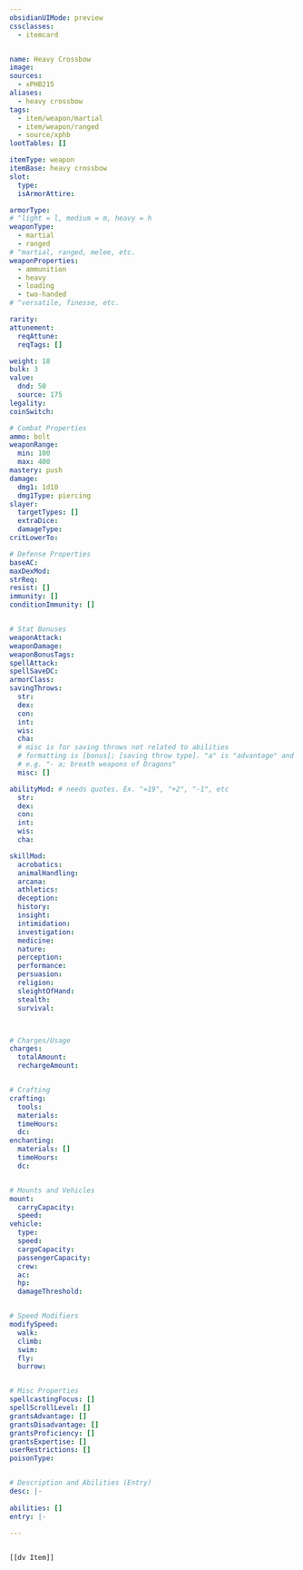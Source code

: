 ```yaml
---
obsidianUIMode: preview
cssclasses:
  - itemcard


name: Heavy Crossbow
image: 
sources: 
  - xPHB215
aliases: 
  - heavy crossbow
tags: 
  - item/weapon/martial
  - item/weapon/ranged
  - source/xphb
lootTables: []

itemType: weapon
itemBase: heavy crossbow
slot:
  type: 
  isArmorAttire: 

armorType:  
# ^light = l, medium = m, heavy = h
weaponType:
  - martial
  - ranged
# ^martial, ranged, melee, etc.
weaponProperties: 
  - ammunition
  - heavy
  - loading
  - two-handed
# ^versatile, finesse, etc.  

rarity: 
attunement:
  reqAttune: 
  reqTags: []

weight: 18
bulk: 3
value:
  dnd: 50
  source: 175
legality:
coinSwitch: 

# Combat Properties
ammo: bolt
weaponRange:
  min: 100
  max: 400
mastery: push
damage:
  dmg1: 1d10
  dmg1Type: piercing
slayer:
  targetTypes: []
  extraDice: 
  damageType: 
critLowerTo: 

# Defense Properties
baseAC: 
maxDexMod: 
strReq: 
resist: []
immunity: []
conditionImmunity: []


# Stat Bonuses
weaponAttack: 
weaponDamage: 
weaponBonusTags:
spellAttack:
spellSaveDC:
armorClass: 
savingThrows: 
  str:
  dex:
  con:
  int:
  wis:
  cha:
  # misc is for saving throws not related to abilities
  # formatting is [bonus]; [saving throw type]. "a" is "advantage" and 1,2,3 are for +1,+2,+3 etc. 
  # e.g. "- a; breath weapons of Dragons"
  misc: []

abilityMod: # needs quotes. Ex. "=19", "+2", "-1", etc
  str: 
  dex: 
  con: 
  int: 
  wis: 
  cha: 

skillMod:
  acrobatics:
  animalHandling:
  arcana:
  athletics:
  deception:
  history:
  insight:
  intimidation:
  investigation:
  medicine:
  nature:
  perception:
  performance:
  persuasion:
  religion:
  sleightOfHand:
  stealth:
  survival:



# Charges/Usage
charges:
  totalAmount: 
  rechargeAmount: 


# Crafting
crafting:
  tools: 
  materials:
  timeHours: 
  dc: 
enchanting:
  materials: []
  timeHours: 
  dc: 


# Mounts and Vehicles
mount:
  carryCapacity:
  speed:
vehicle:
  type: 
  speed:
  cargoCapacity: 
  passengerCapacity: 
  crew: 
  ac: 
  hp: 
  damageThreshold: 


# Speed Modifiers
modifySpeed:
  walk:
  climb:
  swim:
  fly:
  burrow:


# Misc Properties
spellcastingFocus: []
spellScrollLevel: []
grantsAdvantage: []
grantsDisadvantage: []
grantsProficiency: []
grantsExpertise: []
userRestrictions: []
poisonType: 


# Description and Abilities (Entry)
desc: |-
  
abilities: []
entry: |-
  
---
```


```meta-bind-embed

[[dv Item]]

```